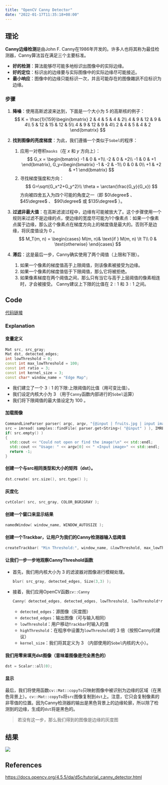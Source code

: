 ```yaml
---
title: "OpenCV Canny Detector"
date: "2022-01-17T11:35:18+08:00"
---
```


## 理论

**Canny边缘检测**是由John F. Canny在1986年开发的。许多人也将其称为最佳检测器，Canny算法旨在满足三个主要标准。

- **好的检测**：算法能够尽可能多地标识出图像中的实际边缘。
- **好的定位**：标识出的边缘要与实际图像中的实际边缘尽可能接近。
- **最小响应**：图像中的边缘只能标识一次，并且可能存在的图像雜訊不应标识为边缘。

### 步骤

1. **降噪**：使用高斯滤波来达到，下面是一个大小为 $5$ 的高斯核的例子：
$$
K = \frac{1}{159}\begin{bmatrix}
2 & 4 & 5 & 4 & 2\\
4 & 9 & 12 & 9 & 4\\
5 & 12 & 15 & 12 & 5\\
4 & 9 & 12 & 9 & 4\\
2 & 4 & 5 & 4 & 2
\end{bmatrix}
$$

2. **找到图像的亮度梯度**：为此，我们遵循一个类似于`Sobel`的程序：
    1. 应用一对卷积`masks`（在 $x$ 和 $y$ 方向上）：
    $$
    G_x = \begin{bmatrix}
    -1 & 0 & +1\\
    -2 & 0 & +2\\
    -1 & 0 & +1
    \end{bmatrix}, G_y=\begin{bmatrix}
    -1 & -2 & -1\\
    0 & 0 & 0\\
    +1 & +2 & +1
    \end{bmatrix}
    $$
    2. 寻找梯度强度和方向：
    $$
    G=\sqrt{G_x^2+G_y^2}\\
    \theta = \arctan(\frac{G_y}{G_x})
    $$
    方向被四舍五入为四个可能的角度之一（即 $0\degree$ 、 $45\degree$  、 $90\degree$ 或 $135\degree$ ）。

3. **过滤非最大值**：在高斯滤波过程中，边缘有可能被放大了。这个步骤使用一个规则来过滤不是边缘的点，使边缘的宽度尽可能为1个像素点：如果一个像素点属于边缘，那么这个像素点在梯度方向上的梯度值是最大的。否则不是边缘，将灰度值设为 $0$ 。
$$
M_T(m, n) = \begin{cases}
M(m, n)& \text{if } M(m, n) \lt T\\
0 & \text{otherwise}
\end{cases}
$$

4. **滞后**：这是最后一步，Canny确实使用了两个阈值（上限和下限）。
    1. 如果一个像素的梯度值高于上限阈值，则该像素被接受为边缘。
    2. 如果一个像素的梯度值低于下限阈值，那么它将被拒绝。
    3. 如果像素梯度在两个阈值之间，那么只有当它与高于上层阈值的像素相连时，才会被接受。
    Canny建议上下限的比值在 $2:1$ 和 $3:1$ 之间。

## Code

[代码链接](https://github.com/fffzlfk/opencv_learning/blob/main/src/transformations/canny.cpp)

### Explanation

#### 变量定义

```cpp
Mat src, src_gray;
Mat dst, detected_edges;
int lowThreshold = 0;
const int max_lowThreshold = 100;
const int ratio = 3;
const int kernel_size = 3;
const char* window_name = "Edge Map";
```

- 我们建立了一个 $3:1$ 的下限:上限阈值的比值（用可变比值）。
- 我们设定内核大小为 $3$ （用于`Canny`函数内部进行的`Sobel`运算）
- 我们将下限阈值的最大值设定为 $100$ 。

#### 加载图像

```cpp
CommandLineParser parser( argc, argv, "{@input | fruits.jpg | input image}" );
src = imread( samples::findFile( parser.get<String>( "@input" ) ), IMREAD_COLOR ); // Load an image
if( src.empty() )
{
  std::cout << "Could not open or find the image!\n" << std::endl;
  std::cout << "Usage: " << argv[0] << " <Input image>" << std::endl;
  return -1;
}
```

#### 创建一个与src相同类型和大小的矩阵（dst）。

```cpp
dst.create( src.size(), src.type() );
```

#### 灰度化

```cpp
cvtColor( src, src_gray, COLOR_BGR2GRAY );
```

#### 创建一个窗口来显示结果

```cpp
namedWindow( window_name, WINDOW_AUTOSIZE );
```

#### 创建一个Trackbar，让用户为我们的Canny检测器输入低阈值

```cpp
createTrackbar( "Min Threshold:", window_name, &lowThreshold, max_lowThreshold, CannyThreshold );
```

#### 让我们一步一步地观察CannyThreshold函数

- 首先，我们用内核大小为 $3$ 的滤波器对图像进行模糊处理。

    ```cpp
    blur( src_gray, detected_edges, Size(3,3) );
    ```

- 接着，我们应用OpenCV函数`cv::Canny`

    ```cpp
    Canny( detected_edges, detected_edges, lowThreshold, lowThreshold*ratio, kernel_size );
    ```
    - `detected_edges`：源图像（灰度图）
    - `detected_edges`：输出图像（可与输入相同）
    - `lowThreshold`：用户移动`Trackbar`时输入的值
    - `highThreshold`：在程序中设置为`lowThreshold`的 $3$ 倍（按照Canny的建议）
    - `kernel_size`：我们将其定义为 $3$ （内部使用的`Sobel`内核的大小）。

#### 我们用零来填充dst图像（意味着图像是完全黑色的）

```cpp
dst = Scalar::all(0);
```

#### 显示

最后，我们将使用函数`cv::Mat::copyTo`只映射图像中被识别为边缘的区域（在黑色背景上）。`cv::Mat::copyTo`将`src`图像复制到`dst`上。注意，它只会复制像素的非零值的位置。因为Canny检测器的输出是黑色背景上的边缘轮廓，所以除了检测到的边缘，生成的`dst`将是黑色的。
>若没有这一步，那么我们得到的图像是边缘的灰度图

## 结果

![](https://i.imgur.com/4M66qk0.png)

## References

<https://docs.opencv.org/4.5.5/da/d5c/tutorial_canny_detector.html>